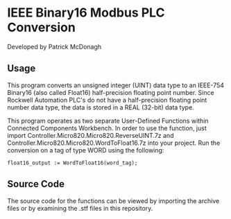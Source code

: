 # IEEE Binary16 Modbus PLC Conversion

Developed by Patrick McDonagh

## Usage

This program converts an unsigned integer (UINT) data type to an IEEE-754
Binary16 (also called Float16) half-precision floating point number. Since
Rockwell Automation PLC's do not have a half-precision floating point number
data type, the data is stored in a REAL (32-bit) data type.

This program operates as two separate User-Defined Functions within Connected
Components Workbench. In order to use the function, just import
Controller.Micro820.Micro820.ReverseUINT.7z and
Controller.Micro820.Micro820.WordToFloat16.7z into your project. Run the
conversion on a tag of type WORD using the following:

```
float16_output := WordToFloat16(word_tag);
```

## Source Code

The source code for the functions can be viewed by importing the archive files
or by examining the .stf files in this repository.
